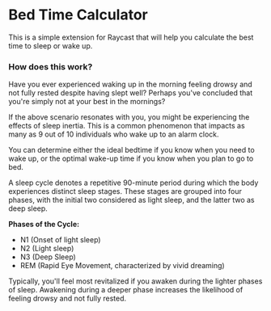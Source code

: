 # Bed Time Calculator

This is a simple extension for Raycast that will help you calculate the best time to sleep or wake up.

### How does this work?

Have you ever experienced waking up in the morning feeling drowsy and not fully rested despite having slept well? Perhaps you've concluded that you're simply not at your best in the mornings?

If the above scenario resonates with you, you might be experiencing the effects of sleep inertia. This is a common phenomenon that impacts as many as 9 out of 10 individuals who wake up to an alarm clock.

You can determine either the ideal bedtime if you know when you need to wake up, or the optimal wake-up time if you know when you plan to go to bed.

A sleep cycle denotes a repetitive 90-minute period during which the body experiences distinct sleep stages. These stages are grouped into four phases, with the initial two considered as light sleep, and the latter two as deep sleep.

**Phases of the Cycle:**

- N1 (Onset of light sleep)
- N2 (Light sleep)
- N3 (Deep Sleep)
- REM (Rapid Eye Movement, characterized by vivid dreaming)

Typically, you'll feel most revitalized if you awaken during the lighter phases of sleep. Awakening during a deeper phase increases the likelihood of feeling drowsy and not fully rested.